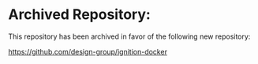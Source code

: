 # Archived Repository:

This repository has been archived in favor of the following new repository:

https://github.com/design-group/ignition-docker
